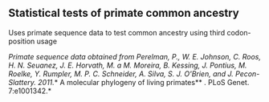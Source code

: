 ## Statistical tests of primate common ancestry

Uses primate sequence data to test common ancestry using third codon-position usage

*Primate sequence data obtained from Perelman, P., W. E. Johnson, C. Roos, H. N. Seuanez, J. E. Horvath, M. a M. Moreira, B. Kessing, J. Pontius, M. Roelke, Y. Rumpler, M. P. C. Schneider, A. Silva, S. J. O'Brien, and J. Pecon-Slattery. 2011.** A molecular phylogeny of living primates** . PLoS Genet. 7:e1001342.*